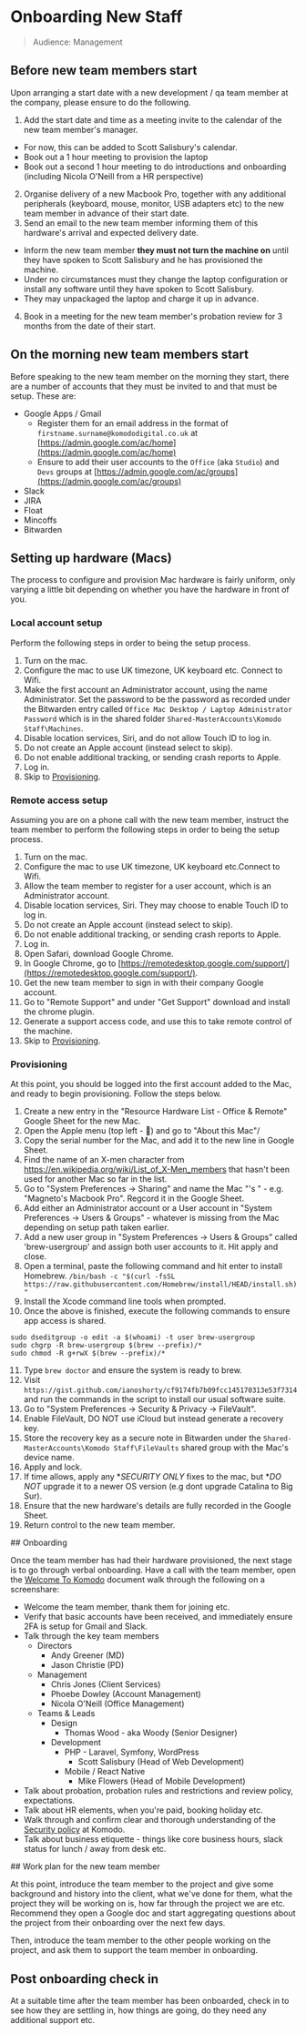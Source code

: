 # Onboarding New Staff

>Audience: Management

## Before new team members start

Upon arranging a start date with a new development / qa team member at the company, please ensure to do the following.

1. Add the start date and time as a meeting invite to the calendar of the new team member's manager. 
  - For now, this can be added to Scott Salisbury's calendar. 
  - Book out a 1 hour meeting to provision the laptop
  - Book out a second 1 hour meeting to do introductions and onboarding (including Nicola O'Neill from a HR perspective)
2. Organise delivery of a new Macbook Pro, together with any additional peripherals (keyboard, mouse, monitor, USB adapters etc) to the new team member in advance of their start date.
3. Send an email to the new team member informing them of this hardware's arrival and expected delivery date. 
  - Inform the new team member **they must not turn the machine on** until they have spoken to Scott Salisbury and he has provisioned the machine.
  - Under no circumstances must they change the laptop configuration or install any software until they have spoken to Scott Salisbury.
  - They may unpackaged the laptop and charge it up in advance.
4. Book in a meeting for the new team member's probation review for 3 months from the date of their start.

## On the morning new team members start

Before speaking to the new team member on the morning they start, there are a number of accounts that they must be invited to and that must be setup. These are:

 - Google Apps / Gmail
   - Register them for an email address in the format of `firstname.surname@komododigital.co.uk` at [https://admin.google.com/ac/home](https://admin.google.com/ac/home)
   - Ensure to add their user accounts to the `Office` (aka `Studio`) and `Devs` groups at [https://admin.google.com/ac/groups](https://admin.google.com/ac/groups)
 - Slack
 - JIRA
 - Float
 - Mincoffs
 - Bitwarden

## Setting up hardware (Macs)

The process to configure and provision Mac hardware is fairly uniform, only varying a little bit depending on whether you have the hardware in front of you.

### Local account setup

Perform the following steps in order to being the setup process.

1. Turn on the mac.
2. Configure the mac to use UK timezone, UK keyboard etc. Connect to Wifi.
3. Make the first account an Administrator account, using the name Administrator. Set the password to be the password as recorded under the Bitwarden entry called `Office Mac Desktop / Laptop Administrator Password` which is in the shared folder `Shared-MasterAccounts\Komodo Staff\Machines`. 
4. Disable location services, Siri, and do not allow Touch ID to log in.
5. Do not create an Apple account (instead select to skip).
6. Do not enable additional tracking, or sending crash reports to Apple.
7. Log in.
8. Skip to [Provisioning](#).

### Remote access setup

Assuming you are on a phone call with the new team member, instruct the team member to perform the following steps in order to being the setup process.

1. Turn on the mac.
2. Configure the mac to use UK timezone, UK keyboard etc.Connect to Wifi.
3. Allow the team member to register for a user account, which is an Administrator account.
4. Disable location services, Siri. They may choose to enable Touch ID to log in.
5. Do not create an Apple account (instead select to skip).
6. Do not enable additional tracking, or sending crash reports to Apple.
7. Log in.
8. Open Safari, download Google Chrome.
9. In Google Chrome, go to [https://remotedesktop.google.com/support/](https://remotedesktop.google.com/support/).
10. Get the new team member to sign in with their company Google account.
11. Go to "Remote Support" and under "Get Support" download and install the chrome plugin.
12. Generate a support access code, and use this to take remote control of the machine.
13. Skip to [Provisioning](#).

### Provisioning

At this point, you should be logged into the first account added to the Mac, and ready to begin provisioning. Follow the steps below.

1. Create a new entry in the "Resource Hardware List - Office & Remote" Google Sheet for the new Mac.
2. Open the Apple menu (top left - ) and go to "About this Mac"/
3. Copy the serial number for the Mac, and add it to the new line in Google Sheet.
4. Find the name of an X-men character from https://en.wikipedia.org/wiki/List_of_X-Men_members that hasn't been used for another Mac so far in the list.
5. Go to "System Preferences -> Sharing" and name the Mac "<Xmen>'s <Device>" - e.g. "Magneto's Macbook Pro". Regcord it in the Google Sheet.
6. Add either an Administrator account or a User account in "System Preferences -> Users & Groups" - whatever is missing from the Mac depending on setup path taken earlier.
7. Add a new user group in "System Preferences -> Users & Groups" called 'brew-usergroup' and assign both user accounts to it. Hit apply and close.
8. Open a terminal, paste the following command and hit enter to install Homebrew.
  ```/bin/bash -c "$(curl -fsSL https://raw.githubusercontent.com/Homebrew/install/HEAD/install.sh)"```
9. Install the Xcode command line tools when prompted.
10. Once the above is finished, execute the following commands to ensure app access is shared.
  ```
  sudo dseditgroup -o edit -a $(whoami) -t user brew-usergroup
  sudo chgrp -R brew-usergroup $(brew --prefix)/*
  sudo chmod -R g+rwX $(brew --prefix)/*
  ```
11. Type `brew doctor` and ensure the system is ready to brew.
12. Visit `https://gist.github.com/ianoshorty/cf9174fb7b09fcc145170313e53f7314` and run the commands in the script to install our usual software suite.
13. Go to "System Preferences -> Security & Privacy -> FileVault".
14. Enable FileVault, DO NOT use iCloud but instead generate a recovery key.
15. Store the recovery key as a secure note in Bitwarden under the `Shared-MasterAccounts\Komodo Staff\FileVaults` shared group with the Mac's device name.
16. Apply and lock.
17. If time allows, apply any **SECURITY ONLY* fixes to the mac, but **DO NOT* upgrade it to a newer OS version (e.g dont upgrade Catalina to Big Sur).
18. Ensure that the new hardware's details are fully recorded in the Google Sheet. 
19. Return control to the new team member.

## Onboarding

Once the team member has had their hardware provisioned, the next stage is to go through verbal onboarding. Have a call with the team member, open the [Welcome To Komodo](welcome-to-komodo.md) document walk through the following on a screenshare:

 - Welcome the team member, thank them for joining etc.
 - Verify that basic accounts have been received, and immediately ensure 2FA is setup for Gmail and Slack.
 - Talk through the key team members
   - Directors
     - Andy Greener (MD)
     - Jason Christie (PD)
   - Management
     - Chris Jones (Client Services)
     - Phoebe Dowley (Account Management)
     - Nicola O'Neill (Office Management)
   - Teams & Leads
     - Design
       - Thomas Wood - aka Woody (Senior Designer)
     - Development
       - PHP - Laravel, Symfony, WordPress
         - Scott Salisbury (Head of Web Development)
       - Mobile / React Native
         - Mike Flowers (Head of Mobile Development)
 - Talk about probation, probation rules and restrictions and review policy, expectations.
 - Talk about HR elements, when you're paid, booking holiday etc.
 - Walk through and confirm clear and thorough understanding of the [Security policy](security-policy.md) at Komodo.
 - Talk about business etiquette - things like core business hours, slack status for lunch / away from desk etc.

## Work plan for the new team member

At this point, introduce the team member to the project and give some background and history into the client, what we've done for them, what the project they will be working on is, how far through the project we are etc. Recommend they open a Google doc and start aggregating questions about the project from their onboarding over the next few days.

Then, introduce the team member to the other people working on the project, and ask them to support the team member in onboarding.

## Post onboarding check in

At a suitable time after the team member has been onboarded, check in to see how they are settling in, how things are going, do they need any additional support etc.
